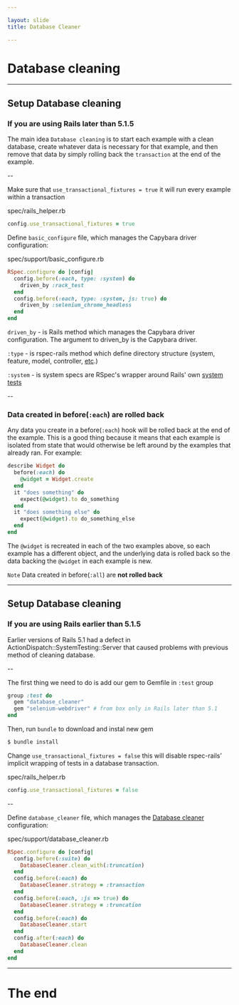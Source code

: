 ```yaml
---

layout: slide
title: Database Cleaner

---
```


# Database cleaning

---

## Setup Database cleaning

### If you are using Rails later than 5.1.5

The main idea `Database cleaning` is to start each example with a clean database, create whatever data
is necessary for that example, and then remove that data by simply rolling back
the `transaction` at the end of the example.

--

Make sure that `use_transactional_fixtures = true` it will run every example within a transaction

spec/rails_helper.rb <!-- .element: class="filename" -->

```ruby
config.use_transactional_fixtures = true
```

Define `basic_configure` file, which manages the Capybara driver configuration:

spec/support/basic_configure.rb <!-- .element: class="filename" -->

```ruby
RSpec.configure do |config|
  config.before(:each, type: :system) do
    driven_by :rack_test
  end
  config.before(:each, type: :system, js: true) do
    driven_by :selenium_chrome_headless
  end
end
```

`driven_by` - is Rails method which manages the Capybara driver configuration. The argument to driven_by is the Capybara driver.

`:type` - is rspec-rails method which define directory structure (system, feature, model, controller, [etc](https://relishapp.com/rspec/rspec-rails/v/3-9/docs/directory-structure).)

`:system` - is system specs are RSpec's wrapper around Rails' own [system tests](https://relishapp.com/rspec/rspec-rails/docs/system-specs/system-spec)

--

### Data created in before(`:each`) are **rolled back**

Any data you create in a before(`:each`) hook will be rolled back at the end of
the example. This is a good thing because it means that each example is
isolated from state that would otherwise be left around by the examples that
already ran. For example:

```ruby
describe Widget do
  before(:each) do
    @widget = Widget.create
  end
  it "does something" do
    expect(@widget).to do_something
  end
  it "does something else" do
    expect(@widget).to do_something_else
  end
end
```

The `@widget` is recreated in each of the two examples above, so each example
has a different object, and the underlying data is rolled back so the data
backing the `@widget` in each example is new.

`Note` Data created in before(`:all`) are **not rolled back**

---

## Setup Database cleaning

### If you are using Rails earlier than 5.1.5

Earlier versions of Rails 5.1 had a defect in ActionDispatch::SystemTesting::Server that caused problems with previous method of cleaning database.

--

The first thing we need to do is add our gem to Gemfile in `:test` group

```ruby
group :test do
  gem "database_cleaner"
  gem "selenium-webdriver" # from box only in Rails later than 5.1
end
```

Then, run `bundle` to download and instal new gem

```bash
$ bundle install
```

Change `use_transactional_fixtures = false` this will disable rspec-rails’ implicit wrapping of tests in a
database transaction. 	

spec/rails_helper.rb <!-- .element: class="filename" -->

```ruby
config.use_transactional_fixtures = false
```

--

Define `database_cleaner` file, which manages the [Database cleaner](https://github.com/DatabaseCleaner/database_cleaner) configuration:

spec/support/database_cleaner.rb <!-- .element: class="filename" -->

```ruby
RSpec.configure do |config|
  config.before(:suite) do
    DatabaseCleaner.clean_with(:truncation)
  end
  config.before(:each) do
    DatabaseCleaner.strategy = :transaction
  end
  config.before(:each, :js => true) do
    DatabaseCleaner.strategy = :truncation
  end
  config.before(:each) do
    DatabaseCleaner.start
  end
  config.after(:each) do
    DatabaseCleaner.clean
  end
end
```
---

# The end
